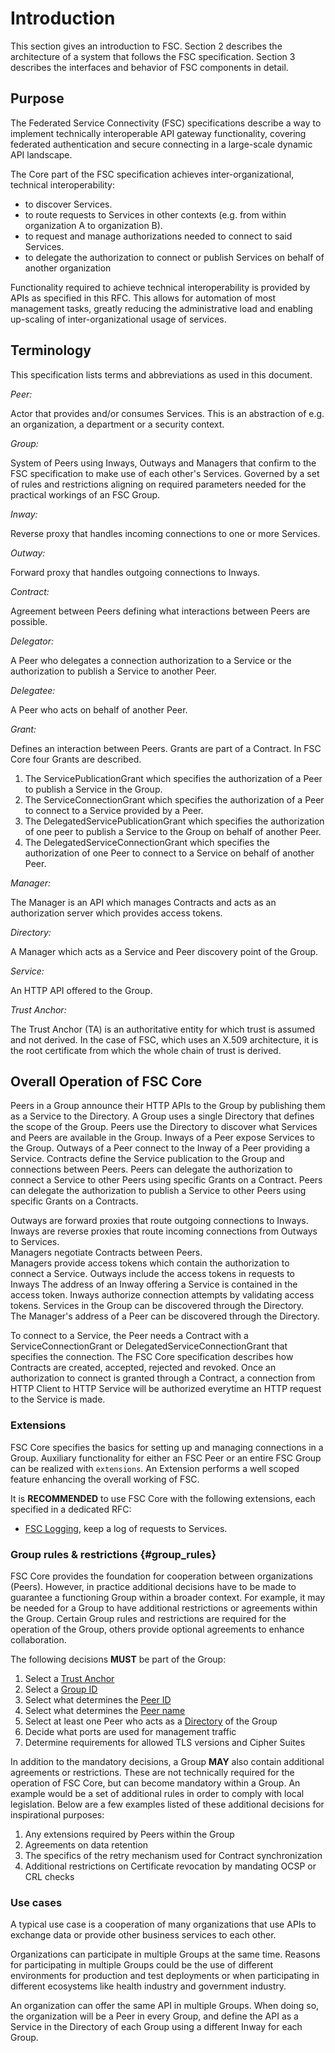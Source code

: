 # Introduction

This section gives an introduction to FSC.
Section 2 describes the architecture of a system that follows the FSC specification.
Section 3 describes the interfaces and behavior of FSC components in detail.

## Purpose

The Federated Service Connectivity (FSC) specifications describe a way to implement technically interoperable API gateway functionality, covering federated authentication and secure connecting in a large-scale dynamic API landscape. 

The Core part of the FSC specification achieves inter-organizational, technical interoperability:

- to discover Services.
- to route requests to Services in other contexts (e.g. from within organization A to organization B).
- to request and manage authorizations needed to connect to said Services.
- to delegate the authorization to connect or publish Services on behalf of another organization

Functionality required to achieve technical interoperability is provided by APIs as specified in this RFC. This allows for automation of most management tasks, greatly reducing the administrative load and enabling up-scaling of inter-organizational usage of services.

## Terminology

This specification lists terms and abbreviations as used in this document.

*Peer:*

Actor that provides and/or consumes Services. This is an abstraction of e.g. an organization, a department or a security context.

*Group:*

System of Peers using Inways, Outways and Managers that confirm to the FSC specification to make use of each other's Services.
Governed by a set of rules and restrictions aligning on required parameters needed for the practical workings of an FSC Group.

*Inway:*

Reverse proxy that handles incoming connections to one or more Services.

*Outway:*

Forward proxy that handles outgoing connections to Inways.

*Contract:*

Agreement between Peers defining what interactions between Peers are possible.

*Delegator:*

A Peer who delegates a connection authorization to a Service or the authorization to publish a Service to another Peer.

*Delegatee:*

A Peer who acts on behalf of another Peer.

*Grant:*

Defines an interaction between Peers. Grants are part of a Contract. In FSC Core four Grants are described.

1. The ServicePublicationGrant which specifies the authorization of a Peer to publish a Service in the Group.
2. The ServiceConnectionGrant which specifies the authorization of a Peer to connect to a Service provided by a Peer.
3. The DelegatedServicePublicationGrant which specifies the authorization of one peer to publish a Service to the Group on behalf of another Peer.
4. The DelegatedServiceConnectionGrant which specifies the authorization of one Peer to connect to a Service on behalf of another Peer.

*Manager:*

The Manager is an API which manages Contracts and acts as an authorization server which provides access tokens.

*Directory:*

A Manager which acts as a Service and Peer discovery point of the Group.

*Service:*

An HTTP API offered to the Group.

*Trust Anchor:*

The Trust Anchor (TA) is an authoritative entity for which trust is assumed and not derived. In the case of FSC, which uses an X.509 architecture, it is the root certificate from which the whole chain of trust is derived.

## Overall Operation of FSC Core

Peers in a Group announce their HTTP APIs to the Group by publishing them as a Service to the Directory. A Group uses a single Directory that defines the scope of the Group. Peers use the Directory to discover what Services and Peers are available in the Group.
Inways of a Peer expose Services to the Group. 
Outways of a Peer connect to the Inway of a Peer providing a Service.
Contracts define the Service publication to the Group and connections between Peers.
Peers can delegate the authorization to connect a Service to other Peers using specific Grants on a Contract.
Peers can delegate the authorization to publish a Service to other Peers using specific Grants on a Contracts.

Outways are forward proxies that route outgoing connections to Inways.  
Inways are reverse proxies that route incoming connections from Outways to Services.  
Managers negotiate Contracts between Peers.  
Managers provide access tokens which contain the authorization to connect a Service. 
Outways include the access tokens in requests to Inways
The address of an Inway offering a Service is contained in the access token. 
Inways authorize connection attempts by validating access tokens.
Services in the Group can be discovered through the Directory.  
The Manager's address of a Peer can be discovered through the Directory. 

To connect to a Service, the Peer needs a Contract with a ServiceConnectionGrant or DelegatedServiceConnectionGrant that specifies the connection. The FSC Core specification describes how Contracts are created, accepted, rejected and revoked. Once an authorization to connect is granted through a Contract, a connection from HTTP Client to HTTP Service will be authorized everytime an HTTP request to the Service is made.

### Extensions
FSC Core specifies the basics for setting up and managing connections in a Group.
Auxiliary functionality for either an FSC Peer or an entire FSC Group can be realized with `extensions`. An Extension performs a well scoped feature enhancing the overall working of FSC. 

It is **RECOMMENDED** to use FSC Core with the following extensions, each specified in a dedicated RFC:

- [FSC Logging](../logging/draft-fsc-logging-00.html), keep a log of requests to Services.

### Group rules & restrictions {#group_rules}
FSC Core provides the foundation for cooperation between organizations (Peers). However, in practice additional decisions have to be made to guarantee a functioning Group within a broader context.
For example, it may be needed for a Group to have additional restrictions or agreements within the Group. Certain Group rules and restrictions are required for the operation of the Group, others provide optional agreements to enhance collaboration.

The following decisions **MUST** be part of the Group:
1. Select a [Trust Anchor](#trust_anchor)
2. Select a [Group ID](#group_id)
3. Select what determines the [Peer ID](#peer_id)
4. Select what determines the [Peer name](#peer_name)
5. Select at least one Peer who acts as a [Directory](#directory) of the Group
6. Decide what ports are used for management traffic
7. Determine requirements for allowed TLS versions and Cipher Suites 

In addition to the mandatory decisions, a Group **MAY** also contain additional agreements or restrictions. These are not technically required for the operation of FSC Core, but can become mandatory within a Group. An example would be a set of additional rules in order to comply with local legislation.
Below are a few examples listed of these additional decisions for inspirational purposes:
1. Any extensions required by Peers within the Group
2. Agreements on data retention
3. The specifics of the retry mechanism used for Contract synchronization
4. Additional restrictions on Certificate revocation by mandating OCSP or CRL checks


### Use cases

A typical use case is a cooperation of many organizations that use APIs to exchange data or provide other business services to each other.

Organizations can participate in multiple Groups at the same time. 
Reasons for participating in multiple Groups could be the use of different environments for production and test deployments or when participating in different ecosystems like health industry and government industry.

An organization can offer the same API in multiple Groups. When doing so, the organization will be a Peer in every Group, and define the API as a Service in the Directory of each Group using a different Inway for each Group.
